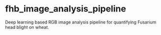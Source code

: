# fhb_image_analysis_pipeline
Deep learning based RGB image analysis pipeline for quantifying Fusarium head blight on wheat. 
